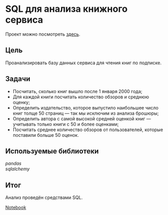 # SQL для анализа книжного сервиса

Проект можно посмотреть [здесь](https://nbviewer.jupyter.org/github/Alexandr-90/yandex-praktikum-projects/blob/master/sql/sql.ipynb).

## Цель

Проанализировать базу данных сервиса для чтения книг по подписке.  

## Задачи

- Посчитать, сколько книг вышло после 1 января 2000 года;
- Для каждой книги посчитать количество обзоров и среднюю оценку;
- Определить издательство, которое выпустило наибольшее число книг толще 50 страниц — так мы исключим из анализа брошюры;
- Определить автора с самой высокой средней оценкой книг — учитывать только книги с 50 и более оценками;
- Посчитать среднее количество обзоров от пользователей, которые поставили больше 50 оценок.

## Используемые библиотеки

*pandas  
sqlalchemy*

## Итог

Анализ проведён средствами SQL.  

[Notebook](https://nbviewer.jupyter.org/github/Alexandr-90/yandex-praktikum-projects/blob/master/sql/sql.ipynb)
